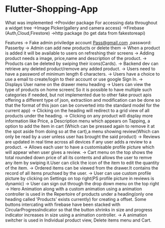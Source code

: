 # Flutter-Shopping-App


What was implemented
->Provider package
For accessing data throughout a widget tree
->Image Picker(gallery and camera access)
->Firebase (Auth,Cloud,Firestore)
->http package (to get data from fakestoreapi)

Features
-> Fake admin priviledge account Pass@gmail.com ,password: Passerby
-> Admin can add new products or delete them
-> When a product is added it will be available to users on refreshing their screens
-> Adding product needs a image, price,name and description of the product.
-> Products can be deleted by swiping their icons(Cards).
-> Backend dev can retrieve any deleted product/remove any added product. 
-> Users need to have a password of minimum length 6 characters.
-> Users have a choice to use a email to create/login to their account or use google Sign In.
-> Displays User name on the drawer menu heading
-> Users can view the type of products on home screen( So it is possible to have multiple such categories if needed, but not implemented due to other fake prouct apis offering a 
different type of json, extractiion and modification can be done so that the format of this json can be converted into the standard model for the current app)
-> Clicking on the heading will redirect to a grid view of all products under the heading.
-> Clicking on any product will display more information like Price, a Description menu which appears on Tapping, a option to add the item in cart (Which can be pressed again to
remove it at the spot aside from doing so at the cart),a menu showing review(Which can only be read by a user unless user has brought the said product)
-> Reviews are updated in real time across all devices if any user adds a review to a product.
-> Allows each user to have a customisable profile picture which will appear when user gives a review. 
-> Cart menu on the top shows the total rounded down price of all its contents and allows the user to remve any item by swiping it.User can click the icon of the item to edit the
quantity of the item.
-> Ordered items can be viewed from the drawer.It contains the record of all items pruchsed by      the user.
-> User can use custom profile picture by clicking on Settings on top right(PS profile picture in reviews is dynamic) 
-> User can sign out through the drop down menu on the top right
-> Hero Animation along with a custom animation using a animation controller is used in the Repertoire of products under a heading(only one heading called 'Products' exists
currently) for creating a offset. Some buttons intercating with firebase have been stacked with CircularProgressIndicator so that the button shrinks in size and progress indicator
increases in size using a animation controller.
-> A animation switcher is used in Individual product view, Delete items menu and Cart.
